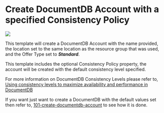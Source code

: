 # Create DocumentDB Account with a specified Consistency Policy

<a href="https://portal.azure.com/#create/Microsoft.Template/uri/https%3A%2F%2Fraw.githubusercontent.com%2FAzure%2Fazure-quickstart-templates%2Fmaster%2F101-create-documentdb-account-ext%2Fazuredeploy.json" target="_blank">
    <img src="http://azuredeploy.net/deploybutton.png"/>
</a>

This template will create a DocumentDB Account with the name provided, the location set to the same location as the resource group that was used, and the Offer Type set to ***Standard***. 

This template includes the optional Consistency Policy property, the account will be created with the default consistency level specified.

For more information on DocumentDB Consistency Levels please refer to, [Using consistency levels to maximize availability and performance in DocumentDB](https://azure.microsoft.com/en-us/documentation/articles/documentdb-consistency-levels/)

If you want just want to create a DocumentDB with the default values set then refer to, [101-create-documentdb-account](https://github.com/Azure/azure-quickstart-templates/tree/master/101-create-documentdb-account) to see how it is done. 

